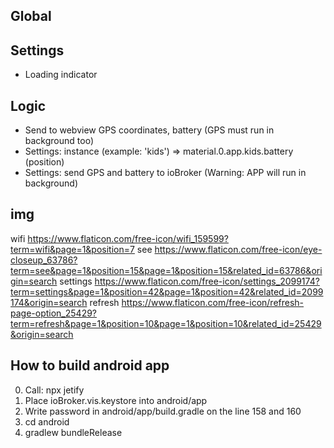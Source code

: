 ## Global

## Settings
- Loading indicator
<!-- - Show in settings hint: you can slide right to left to show settings button -->

## Logic
<!-- Open menu in material by slide left to right -->
<!-- Show settings button in App by slide right to left and hide after 5 seconds -->
- Send to webview GPS coordinates, battery (GPS must run in background too)
- Settings: instance (example: 'kids') => material.0.app.kids.battery (position)
- Settings: send GPS and battery to ioBroker (Warning: APP will run in background)


## img
wifi https://www.flaticon.com/free-icon/wifi_159599?term=wifi&page=1&position=7
see https://www.flaticon.com/free-icon/eye-closeup_63786?term=see&page=1&position=15&page=1&position=15&related_id=63786&origin=search
settings https://www.flaticon.com/free-icon/settings_2099174?term=settings&page=1&position=42&page=1&position=42&related_id=2099174&origin=search
refresh https://www.flaticon.com/free-icon/refresh-page-option_25429?term=refresh&page=1&position=10&page=1&position=10&related_id=25429&origin=search

## How to build android app
0. Call: npx jetify
1. Place ioBroker.vis.keystore into android/app
2. Write password in android/app/build.gradle on the line 158 and 160
3. cd android
4. gradlew bundleRelease  